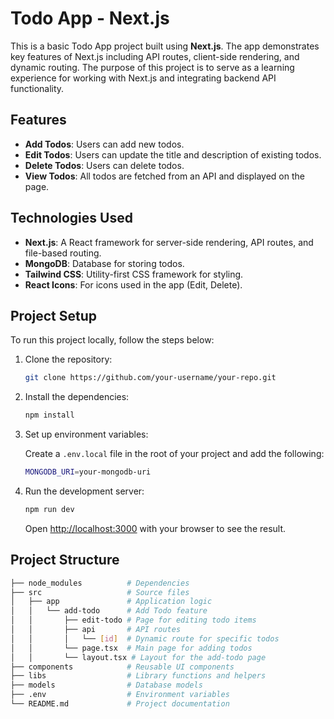 # Todo App - Next.js

This is a basic Todo App project built using **Next.js**. The app demonstrates key features of Next.js including API routes, client-side rendering, and dynamic routing. The purpose of this project is to serve as a learning experience for working with Next.js and integrating backend API functionality.

## Features

- **Add Todos**: Users can add new todos.
- **Edit Todos**: Users can update the title and description of existing todos.
- **Delete Todos**: Users can delete todos.
- **View Todos**: All todos are fetched from an API and displayed on the page.

## Technologies Used

- **Next.js**: A React framework for server-side rendering, API routes, and file-based routing.
- **MongoDB**: Database for storing todos.
- **Tailwind CSS**: Utility-first CSS framework for styling.
- **React Icons**: For icons used in the app (Edit, Delete).

## Project Setup

To run this project locally, follow the steps below:

1. Clone the repository:

   ```bash
   git clone https://github.com/your-username/your-repo.git
   ```

2. Install the dependencies:

   ```bash
   npm install
   ```

3. Set up environment variables:

   Create a `.env.local` file in the root of your project and add the following:

   ```bash
   MONGODB_URI=your-mongodb-uri
   ```

4. Run the development server:

   ```bash
   npm run dev
   ```

   Open [http://localhost:3000](http://localhost:3000) with your browser to see the result.

## Project Structure

```bash
├── node_modules          # Dependencies
├── src                   # Source files
│   ├── app               # Application logic
│   │   └── add-todo      # Add Todo feature
│   │       ├── edit-todo # Page for editing todo items
│   │       ├── api       # API routes
│   │       │   └── [id]  # Dynamic route for specific todos
│   │       └── page.tsx  # Main page for adding todos
│   │       └── layout.tsx # Layout for the add-todo page
├── components            # Reusable UI components
├── libs                  # Library functions and helpers
├── models                # Database models
├── .env                  # Environment variables
└── README.md             # Project documentation

```
